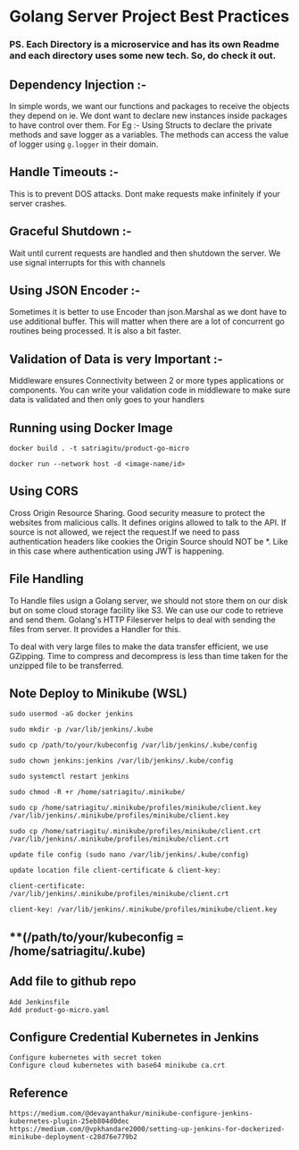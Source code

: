# Golang Server Project Best Practices

### PS. Each Directory is a microservice and has its own Readme and each directory uses some new tech. So, do check it out.

## Dependency Injection :-
In simple words, we want our functions and packages to receive the objects they depend on ie. We dont want to declare new instances inside packages to have control over them. For Eg :- Using Structs to declare the private methods and save logger as a variables. The methods can access the value of logger using `g.logger` in their domain.

## Handle Timeouts :-
This is to prevent DOS attacks. Dont make requests make infinitely if your server crashes.

## Graceful Shutdown :-
Wait until current requests are handled and then shutdown the server. We use signal interrupts for this with channels

## Using JSON Encoder :-
Sometimes it is better to use Encoder than json.Marshal as we dont have to use additional buffer. This will matter when there are a lot of concurrent go routines being processed. It is also a bit faster.

## Validation of Data is very Important :-
Middleware ensures Connectivity between 2 or more types applications or components. You can write your validation code in middleware to make sure data is validated and then only goes to your handlers

## Running using Docker Image
`docker build . -t satriagitu/product-go-micro`

`docker run --network host -d <image-name/id>`

## Using CORS
Cross Origin Resource Sharing. Good security measure to protect the websites from malicious calls. It defines origins allowed to talk to the API. If source is not allowed, we reject the request.If we need to pass authentication headers like cookies the Origin Source should NOT be *. Like in this case where authentication using JWT is happening.

## File Handling
To Handle files usign a Golang server, we should not store them on our disk but on some cloud storage facility like S3. We can use our code to retrieve and send them. Golang's HTTP Fileserver helps to deal with sending the files from server. It provides a Handler for this.

To deal with very large files to make the data transfer efficient, we use GZipping. Time to compress and decompress is less than time taken for the unzipped file to be transferred.

## Note Deploy to Minikube (WSL)
`sudo usermod -aG docker jenkins`

`sudo mkdir -p /var/lib/jenkins/.kube`

`sudo cp /path/to/your/kubeconfig /var/lib/jenkins/.kube/config` 

`sudo chown jenkins:jenkins /var/lib/jenkins/.kube/config`

`sudo systemctl restart jenkins`

`sudo chmod -R +r /home/satriagitu/.minikube/`

`sudo cp /home/satriagitu/.minikube/profiles/minikube/client.key /var/lib/jenkins/.minikube/profiles/minikube/client.key`

`sudo cp /home/satriagitu/.minikube/profiles/minikube/client.crt /var/lib/jenkins/.minikube/profiles/minikube/client.crt`

`update file config (sudo nano /var/lib/jenkins/.kube/config)`

`update location file client-certificate & client-key:`

`client-certificate: /var/lib/jenkins/.minikube/profiles/minikube/client.crt`

`client-key: /var/lib/jenkins/.minikube/profiles/minikube/client.key`

## **(/path/to/your/kubeconfig = /home/satriagitu/.kube)

## Add file to github repo
    Add Jenkinsfile
    Add product-go-micro.yaml

## Configure Credential Kubernetes in Jenkins
    Configure kubernetes with secret token
    Configure cloud kubernetes with base64 minikube ca.crt

## Reference
    https://medium.com/@devayanthakur/minikube-configure-jenkins-kubernetes-plugin-25eb804d0dec
    https://medium.com/@vpkhandare2000/setting-up-jenkins-for-dockerized-minikube-deployment-c28d76e779b2